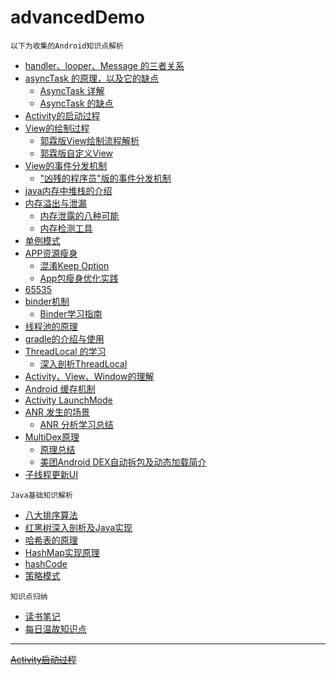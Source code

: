 # advancedDemo

```
以下为收集的Android知识点解析
```
- [handler、looper、Message 的三者关系](http://blog.csdn.net/lmj623565791/article/details/38377229)
- [asyncTask 的原理，以及它的缺点](http://weishu.me/2016/01/18/dive-into-asynctask/)
    - [AsyncTask 详解](http://blog.csdn.net/guolin_blog/article/details/11711405)
    - [AsyncTask 的缺点](/studyNote/android/AsyncTask.md)
- [Activity的启动过程](http://blog.csdn.net/qian520ao/article/details/78156214)
- [View的绘制过程](http://www.jianshu.com/p/5a71014e7b1b)
    - [郭霖版View绘制流程解析](http://blog.csdn.net/guolin_blog/article/details/16330267)
    - [郭霖版自定义View](http://blog.csdn.net/guolin_blog/article/details/17357967)
- [View的事件分发机制](http://www.jianshu.com/p/e99b5e8bd67b?utm_campaign=maleskine&utm_content=note&utm_medium=pc_all_hots&utm_source=recommendation)
    - ["凶残的程序员"版的事件分发机制](http://blog.csdn.net/qian520ao/article/details/77429593)
- [java内存中堆栈的介绍](http://www.jianshu.com/p/bf159a9c391a)
- [内存溢出与泄漏](http://www.jianshu.com/p/bf159a9c391a)
    - [内存泄露的八种可能](https://www.jianshu.com/p/ac00e370f83d?hmsr=toutiao.io&utm_medium=toutiao.io&utm_source=toutiao.io)
    - [内存检测工具](https://github.com/square/leakcanary)
- [单例模式](http://wuchong.me/blog/2014/08/28/how-to-correctly-write-singleton-pattern/)
- [APP资源瘦身](https://developer.android.com/studio/build/shrink-code.html)
    - [混淆Keep Option](https://www.guardsquare.com/en/proguard/manual/usage#keepoptions)
    - [App包瘦身优化实践](https://tech.meituan.com/android-shrink-overall-solution.html)
- [65535](https://developer.android.com/studio/build/multidex.html)
- [binder机制](http://blog.csdn.net/qian520ao/article/details/78089877)
    - [Binder学习指南](http://weishu.me/2016/01/12/binder-index-for-newer/)
- [线程池的原理](http://www.jianshu.com/p/3da543063b8c)
- [gradle的介绍与使用](http://www.jianshu.com/p/9df3c3b6067a)
- [ThreadLocal 的学习](https://blog.piasy.com/2017/01/13/Android-Basics-ThreadLocal-HashMap/)
    - [深入剖析ThreadLocal](http://www.importnew.com/17849.html)
- [Activity、View、Window的理解](http://www.jianshu.com/p/5297e307a688)
- [Android 缓存机制](/studyNote/android/AndroidCachingStrategy.md)
- [Activity LaunchMode](/studyNote/android/launchMode.md)
- [ANR 发生的场景](/studyNote/android/ANR.md)
    - [ANR 分析学习总结](https://www.jianshu.com/p/f14e89641109)
- [MultiDex原理](https://zhuanlan.zhihu.com/p/24305296)
    - [原理总结](/studyNote/android/multiDex.md)
    - [美团Android DEX自动拆包及动态加载简介](https://tech.meituan.com/mt-android-auto-split-dex.html)
- [子线程更新UI](/studyNote/android/updateMainUI.md)

```
Java基础知识解析
```
- [八大排序算法](http://blog.csdn.net/hguisu/article/details/7776068/)
- [红黑树深入剖析及Java实现](https://tech.meituan.com/redblack-tree.html)
- [哈希表的原理](http://blog.csdn.net/duan19920101/article/details/51579136)
- [HashMap实现原理](https://mp.weixin.qq.com/s?__biz=MzI5ODI5NDkxMw==&mid=2247486298&idx=1&sn=a30790acd0543ce4569a52c3e3a5fe80&chksm=eca940b4dbdec9a2b0e65415c98d5dbb56c9c1587362c3f31007be964bfade21cb93f0503db5&mpshare=1&scene=1&srcid=0104MQGjUmTi9iB2TzfHGD3B&key=8c29d006290c3bc3ccc4c6de4d9ef0c10249c9e7b3cd02960c843d14ecf8c382bc8c2b2c419f1813eb54f0be6481eab589c2f42cb24fef9c8b9011bc2702b454e24c0d7bc4afbf9768ade57a7e3b2310&ascene=0&uin=MTk2MjYzOTIw&devicetype=iMac+Macmini7%2C1+OSX+OSX+10.12.1+build(16B2555)&version=12020810&nettype=WIFI&lang=zh_CN&fontScale=100&pass_ticket=BoAZZpluZUiHZSsa2k8xL6c%2FFy9ZNp3t%2FZ7PqmQMrjM%3D)
- [hashCode](/studyNote/android/hashTable.md)
- [策略模式](/studyNote/designPatterns/strategyPatterns.md)


```
知识点归纳
```

- [读书笔记](/studyNote/android/study_note.txt)
- [每日温故知识点](/studyNote/everyDayStudyList.md)

---
~~[Activity启动过程](/studyNote/android/activityLaunchProcess.md)~~

